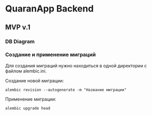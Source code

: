 # QuaranApp Backend

## MVP v.1

### DB Diagram

### Создание и применение миграций
Для создания миграций нужно находиться в одной директории с файлом alembic.ini.

Создание новой миграции:


`alembic revision --autogenerate -m "Название миграции"
`

Применение миграции:

`alembic upgrade head`